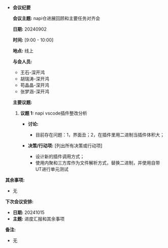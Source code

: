 - **会议纪要**

  **会议主题:** napi仓进展回顾和主要任务对齐会

  **日期:** 20240902

  **时间:** [9:00 - 10:00]

  **地点:** 线上

  **与会人员:**

  - 王石-深开鸿
  - 胡瑞涛-深开鸿
  - 苟晶晶-深开鸿
  - 张梦涵-深开鸿

  **主要议题:**

  1. **议题 1:** napi vscode插件整改分析
     - **讨论:** 
     
       - 目前存在问题：1，界面丑；2，在插件里用二进制当插件体积大；
     
     - **决策/行动项:** [列出所有决策或行动项]
       - 设计新的插件调用方式；
       - 使用内聚和三方库作为文件解析方式，替换二进制，并使用自带UT进行单元测试
     

**其余事项:**

  - 无

  **下次会议安排:**

  - **日期:** 20241015
  - **主题:** 进度汇报和其余事项

  **备注:**

  - 无